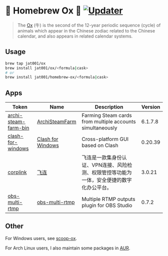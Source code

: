 # 🍺 Homebrew Ox 🐂 [![Updater](https://github.com/jat001/homebrew-ox/actions/workflows/updater.yml/badge.svg)](https://github.com/jat001/homebrew-ox/actions/workflows/updater.yml)

> The [Ox](https://en.wikipedia.org/wiki/Ox_(zodiac)) (牛) is the second of the 12-year periodic sequence (cycle) of animals which appear in the Chinese zodiac related to the Chinese calendar, and also appears in related calendar systems.

## Usage

```bash
brew tap jat001/ox
brew install jat001/ox/<formula|cask>
# or
brew install jat001/homebrew-ox/<formula|cask>
```

## Apps
<!-- Generated by bin/update_readme.rb, do not edid it manually. -->
Token | Name | Description | Version
--- | --- | --- | ---
[archi-steam-farm-bin](https://github.com/jat001/homebrew-ox/tree/master/Casks/archi-steam-farm-bin.rb) | [ArchiSteamFarm](https://github.com/JustArchiNET/ArchiSteamFarm) | Farming Steam cards from multiple accounts simultaneously | 6.1.7.8
[clash-for-windows](https://github.com/jat001/homebrew-ox/tree/master/Casks/clash-for-windows.rb) | [Clash for Windows](https://web.archive.org/web/20231030023332/https://github.com/Fndroid/clash_for_windows_pkg) | Cross-platform GUI based on Clash | 0.20.39
[corplink](https://github.com/jat001/homebrew-ox/tree/master/Casks/corplink.rb) | [飞连](https://www.volcengine.com/product/feilian) | 飞连是一款集身份认证、VPN连接、风险检测、权限管控等功能为一体，安全便捷的数字化办公平台。 | 3.0.21
[obs-multi-rtmp](https://github.com/jat001/homebrew-ox/tree/master/Casks/obs-multi-rtmp.rb) | [obs-multi-rtmp](https://github.com/sorayuki/obs-multi-rtmp) | Multiple RTMP outputs plugin for OBS Studio | 0.7.2
<!-- Generated by bin/update_readme.rb, do not edid it manually. -->

## Other

For Windows users, see [scoop-ox](https://github.com/jat001/scoop-ox).

For Arch Linux users, I also maintain some packages in [AUR](https://aur.archlinux.org/packages?SeB=m&K=Jat).
